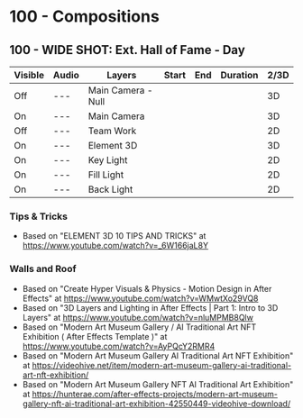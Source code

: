 # 100 - Compositions

## 100 - WIDE SHOT: Ext. Hall of Fame - Day

| Visible| Audio | Layers | Start | End | Duration | 2/3D |
| --- | --- | --- | --- | --- | --- | --- |
| Off | --- | Main Camera - Null | | | | 3D |
| On | --- | Main Camera | | | | 3D |
| Off | --- | Team Work | | | | 2D |
| On | --- | Element 3D | | | | 3D |
| On | --- | Key Light | | | | 2D |
| On | --- | Fill Light | | | | 2D |
| On | --- | Back Light | | | | 2D |

### Tips & Tricks

- Based on "ELEMENT 3D 10 TIPS AND TRICKS" at https://www.youtube.com/watch?v=_6W166jaL8Y

### Walls and Roof

- Based on "Create Hyper Visuals & Physics - Motion Design in After Effects" at https://www.youtube.com/watch?v=WMwtXo29VQ8
- Based on "3D Layers and Lighting in After Effects | Part 1: Intro to 3D Layers" at https://www.youtube.com/watch?v=nluMPMB8Qlw
- Based on "Modern Art Museum Gallery / AI Traditional Art NFT Exhibition ( After Effects Template )" at https://www.youtube.com/watch?v=AyPQcY2RMR4
- Based on "Modern Art Museum Gallery AI Traditional Art NFT Exhibition" at https://videohive.net/item/modern-art-museum-gallery-ai-traditional-art-nft-exhibition/
- Based on "Modern Art Museum Gallery NFT AI Traditional Art Exhibition" at https://hunterae.com/after-effects-projects/modern-art-museum-gallery-nft-ai-traditional-art-exhibition-42550449-videohive-download/ 
